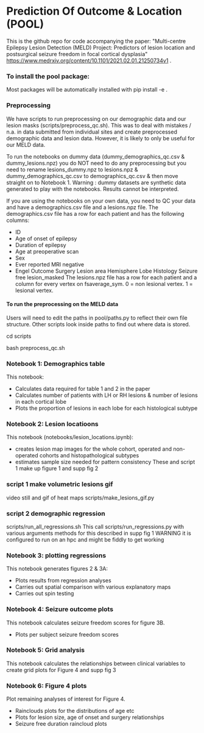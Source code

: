 # Prediction Of Outcome & Location (POOL)

This is the github repo for code accompanying the paper: "Multi-centre Epilepsy Lesion Detection (MELD) Project: Predictors of lesion location and postsurgical seizure freedom in focal cortical dysplasia" 
https://www.medrxiv.org/content/10.1101/2021.02.01.21250734v1 .

### To install the pool package:
Most packages will be automatically installed with
pip install -e .

### Preprocessing
We have scripts to run preprocessing on our demographic data and our lesion masks (scripts/preprocess_qc.sh). This was to deal with mistakes / n.a. in data submitted from individual sites and create preprocessed demographic data and lesion data. However, it is likely to only be useful for our MELD data. 

To run the notebooks on dummy data (dummy_demographics_qc.csv & dummy_lesions.npz) you do NOT need to do any preprocessing but you need to rename lesions_dummy.npz to lesions.npz & dummy_demographics_qc.csv to demographics_qc.csv & then move straight on to Notebook 1. 
Warning : dummy datasets are synthetic data generated to play with the notebooks. Results cannot be interpreted.

If you are using the notebooks on your own data, you need to QC your data and have a demographics.csv file and a lesions.npz file.
The demographics.csv file has a row for each patient and has the following columns: 
 - ID	
 - Age of onset	of epilepsy
 - Duration	of epilepsy
 - Age at preoperative scan
 - Sex	
 - Ever reported MRI negative	
 - Engel Outcome	Surgery	Lesion area	Hemisphere	Lobe	Histology	Seizure free	lesion_masked
The lesions.npz file has a row for each patient and a column for every vertex on fsaverage_sym. 0 = non lesional vertex. 1 = lesional vertex.

#### To run the preprocessing on the MELD data
Users will need to edit the paths in pool/paths.py to reflect their own file structure.
Other scripts look inside paths to find out where data is stored.

cd scripts

bash preprocess_qc.sh



### Notebook 1: Demographics table
This notebook:
- Calculates data required for table 1 and 2 in the paper
- Calculates number of patients with LH or RH lesions & number of lesions in each cortical lobe
- Plots the proportion of lesions in each lobe for each histological subtype

### Notebook 2: Lesion locatioons
This notebook (notebooks/lesion_locations.ipynb):
- creates lesion map images for the whole cohort, operated and non-operated cohorts and histopathological subtypes
- estimates sample size needed for pattern consistency
These and script 1 make up figure 1 and supp fig 2

### script 1 make volumetric lesions gif
video still and gif of heat maps
scripts/make_lesions_gif.py

### script 2 demographic regression
scripts/run_all_regressions.sh
This call scripts/run_regressions.py with various arguments
methods for this described in supp fig 1
WARNING it is configured to run on an hpc and might be fiddly to get working

### Notebook 3: plotting regressions
This notebook generates figures 2 & 3A:
- Plots results from regression analyses
- Carries out spatial comparison with various explanatory maps
- Carries out spin testing

### Notebook 4: Seizure outcome plots
This notebook calculates seizure freedom scores for figure 3B.
- Plots per subject seizure freedom scores

### Notebook 5: Grid analysis
This notebook calculates the relationships between clinical variables
to create grid plots for Figure 4 and supp fig 3


### Notebook 6: Figure 4 plots
Plot remaining analyses of interest for Figure 4.
- Rainclouds plots for the distributions of age etc
- Plots for lesion size, age of onset and surgery relationships
- Seizure free duration raincloud plots


